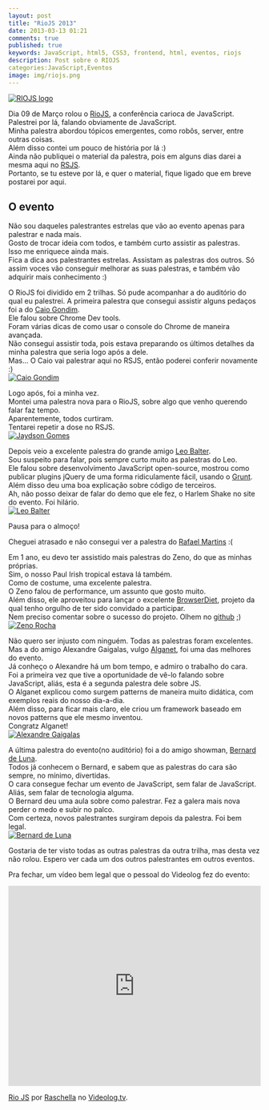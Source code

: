 ```yaml
---
layout: post
title: "RioJS 2013"
date: 2013-03-13 01:21
comments: true
published: true
keywords: JavaScript, html5, CSS3, frontend, html, eventos, riojs
description: Post sobre o RIOJS
categories:JavaScript,Eventos
image: img/riojs.png
---
```


[![RIOJS logo](/img/riojs.png)](http://riojs.org)  

Dia 09 de Março rolou o [RioJS](http://riojs.org/), a conferência carioca de JavaScript.  
Palestrei por lá, falando obviamente de JavaScript.  
Minha palestra abordou tópicos emergentes, como robôs, server, entre outras coisas.  
Além disso contei um pouco de história por lá :)  
Ainda não publiquei o material da palestra, pois em alguns dias darei a mesma aqui no [RSJS](http://rsjs.org).  
Portanto, se tu esteve por lá, e quer o material, fique ligado que em breve postarei por aqui.  
<!--more-->

## O evento  


Não sou daqueles palestrantes estrelas que vão ao evento apenas para palestrar e nada mais.  
Gosto de trocar ideia com todos, e também curto assistir as palestras.  
Isso me enriquece ainda mais.  
Fica a dica aos palestrantes estrelas. Assistam as palestras dos outros. Só assim voces vão conseguir melhorar as suas palestras, e também vão adquirir mais conhecimento :)  

O RioJS foi dividido em 2 trilhas. Só pude acompanhar a do auditório do qual eu palestrei. 
A primeira palestra que consegui assistir alguns pedaços foi a do [Caio Gondim](http://www.twitter.com/caio_gondim).  
Ele falou sobre Chrome Dev tools.  
Foram várias dicas de como usar o console do Chrome de maneira avançada.  
Não consegui assistir toda, pois estava preparando os últimos detalhes da minha palestra que seria logo após a dele.  
Mas... O Caio vai palestrar aqui no RSJS, então poderei conferir novamente :)  
[![Caio Gondim](/img/caio.jpg)](http://www.twitter.com/caio_gondim)  

Logo após, foi a minha vez.  
Montei uma palestra nova para o RioJS, sobre algo que venho querendo falar faz tempo.  
Aparentemente, todos curtiram.  
Tentarei repetir a dose no RSJS.  
[![Jaydson Gomes](/img/jaydson.jpg)](http://www.twitter.com/jaydson)  

Depois veio a excelente palestra do grande amigo [Leo Balter](http://www.twitter.com/leobalter).  
Sou suspeito para falar, pois sempre curto muito as palestras do Leo.  
Ele falou sobre desenvolvimento JavaScript open-source, mostrou como publicar plugins jQuery de uma forma ridiculamente fácil, usando o [Grunt](http://gruntjs.com/). Além disso deu uma boa explicação sobre código de terceiros.  
Ah, não posso deixar de falar do demo que ele fez, o Harlem Shake no site do evento. Foi hilário.  
[![Leo Balter](/img/leo.jpg)](http://www.twitter.com/leobalter)  

Pausa para o almoço!  

Cheguei atrasado e não consegui ver a palestra do [Rafael Martins](http://www.twitter.com/rafael_mws) :(  

Em 1 ano, eu devo ter assistido mais palestras do Zeno, do que as minhas próprias.  
Sim, o nosso Paul Irish tropical estava lá também.  
Como de costume, uma excelente palestra.  
O Zeno falou de performance, um assunto que gosto muito.  
Além disso, ele aproveitou para lançar o excelente [BrowserDiet](http://browserdiet.com/), projeto da qual tenho orgulho de ter sido convidado a participar.  
Nem preciso comentar sobre o sucesso do projeto. Olhem no [github](https://github.com/zenorocha/browser-diet) ;)
[![Zeno Rocha](/img/zeno.jpg)](http://www.twitter.com/zenorocha)  

Não quero ser injusto com ninguém. Todas as palestras foram excelentes.  
Mas a do amigo Alexandre Gaigalas, vulgo [Alganet](http://www.twitter.com/alganet), foi uma das melhores do evento.  
Já conheço o Alexandre há um bom tempo, e admiro o trabalho do cara.  
Foi a primeira vez que tive a oportunidade de vê-lo falando sobre JavaScript, aliás, esta é a segunda palestra dele sobre JS.  
O Alganet explicou como surgem patterns de maneira muito didática, com exemplos reais do nosso dia-a-dia.  
Além disso, para ficar mais claro, ele criou um framework baseado em novos patterns que ele mesmo inventou.  
Congratz Alganet!  
[![Alexandre Gaigalas](/img/alganet.jpg)](http://www.twitter.com/alganet)  

A última palestra do evento(no auditório) foi a do amigo showman, [Bernard de Luna](http://www.twitter.com/bernarddeluna).  
Todos já conhecem o Bernard, e sabem que as palestras do cara são sempre, no mínimo, divertidas.  
O cara consegue fechar um evento de JavaScript, sem falar de JavaScript. Aliás, sem falar de tecnologia alguma.  
O Bernard deu uma aula sobre como palestrar. Fez a galera mais nova perder o medo e subir no palco.  
Com certeza, novos palestrantes surgiram depois da palestra. Foi bem legal.  
[![Bernard de Luna](/img/bernard.jpg)](http://www.twitter.com/bernarddeluna)  

Gostaria de ter visto todas as outras palestras da outra trilha, mas desta vez não rolou. Espero ver cada um dos outros palestrantes em outros eventos.  

Pra fechar, um vídeo bem legal que o pessoal do Videolog fez do evento:  
<iframe width="100%" height="400px" src="http://embed.videolog.tv/v/index.php?id_video=948533" scrolling="no" frameborder="0" webkitAllowFullScreen mozallowfullscreen allowFullScreen></iframe><p><a href="http://www.videolog.tv/video.php?id=948533" target="_blank">Rio JS</a> por <a href="http://www.videolog.tv/Raschella" target="_blank">Raschella</a>  no <a href="http://www.videolog.tv" target="_blank">Videolog.tv</a>.</p>